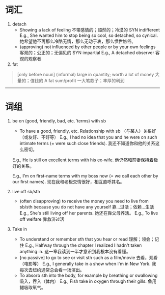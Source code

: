 # 词汇
1. detach
	- Showing a lack of feeling 不带感情的；超然的；冷漠的 SYN indifferent
	E.g., She wanted him to stop being so cool, so detached, so cynical.
	她希望他不再那么冷酷无情，那么无动于衷，那么愤世嫉俗。
	- (approving) not influenced by other people or by your own feelings 客观的；公正的；无偏见的 SYN impartial
	E.g., A detached observer
	客观的观察者
2. fat
 >[only before noun] (informal) large in quantity; worth a lot of money 大量的；值钱的
 >A fat sum/profit
 >一大笔款子；丰厚的利润

*****
# 词组
1. be on (good, friendly, bad, etc. ˈterms) with sb
	- To have a good, friendly, etc. Relationship with sb （与某人）关系好（或友好、不好等）
	E.g., I had no idea that you and he were on such intimate terms (= were such close friends).
	我还不知道你和他的关系这么密切。
	
	E.g., He is still on excellent terms with his ex-wife.
	他仍然和前妻保持着极好的关系。
	
	E.g., I'm on first-name terms with my boss now (= we call each other by our first names).
	现在我和老板交情很好，相互直呼其名。
	

2. live off sb/sth
	- (often disapproving) to receive the money you need to live from sb/sth because you do not have any yourself 靠…过活；依赖…生活
	E.g., She's still living off her parents.
	她还在靠父母养活。
	E.g., To live off welfare
	靠救济过活

3. Take in
	 - To understand or remember sth that you hear or read 理解；领会；记住
	E.g., Halfway through the chapter I realized I hadn't taken anything in.
	这一章我读到一半才意识到我根本没有看懂。
	 - [no passive] to go to see or visit sth such as a film/movie 去看，观看（电影等）
	E.g., I generally take in a show when I'm in New York.
	我每次去纽约通常总会看一场演出。
	 - To absorb sth into the body, for example by breathing or swallowing 吸入，吞入（体内）
	E.g., Fish take in oxygen through their gills.
	鱼用鳃吸取氧气。
